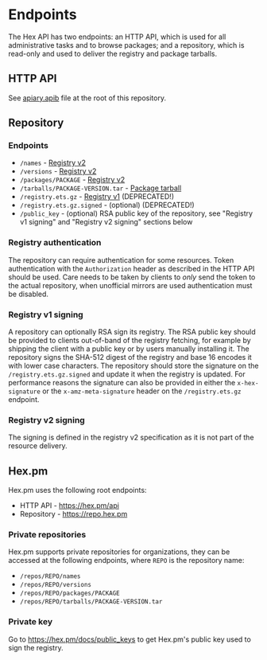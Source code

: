 # Endpoints

The Hex API has two endpoints: an HTTP API, which is used for all administrative tasks and to browse packages; and a repository, which is read-only and used to deliver the registry and package tarballs.

## HTTP API

See [apiary.apib](https://github.com/hexpm/specifications/blob/master/apiary.apib) file at the root of this repository.

## Repository

### Endpoints

  * `/names` - [Registry v2](https://github.com/hexpm/specifications/blob/master/registry-v2.md)
  * `/versions` - [Registry v2](https://github.com/hexpm/specifications/blob/master/registry-v2.md)
  * `/packages/PACKAGE` - [Registry v2](https://github.com/hexpm/specifications/blob/master/registry-v2.md)
  * `/tarballs/PACKAGE-VERSION.tar` - [Package tarball](https://github.com/hexpm/specifications/blob/master/package_tarball.md)
  * `/registry.ets.gz` - [Registry v1](https://github.com/hexpm/specifications/blob/master/registry-v1.md) (DEPRECATED!)
  * `/registry.ets.gz.signed` - (optional) (DEPRECATED!)
  * `/public_key` - (optional) RSA public key of the repository, see "Registry v1 signing" and "Registry v2 signing" sections below

### Registry authentication

The repository can require authentication for some resources. Token authentication with the `Authorization` header as described in the HTTP API should be used. Care needs to be taken by clients to *only* send the token to the actual repository, when unofficial mirrors are used authentication must be disabled.

### Registry v1 signing

A repository can optionally RSA sign its registry. The RSA public key should be provided to clients out-of-band of the registry fetching, for example by shipping the client with a public key or by users manually installing it. The repository signs the SHA-512 digest of the registry and base 16 encodes it with lower case characters. The repository should store the signature on the `/registry.ets.gz.signed` and update it when the registry is updated. For performance reasons the signature can also be provided in either the `x-hex-signature` or the `x-amz-meta-signature` header on the `/registry.ets.gz` endpoint.

### Registry v2 signing

The signing is defined in the registry v2 specification as it is not part of the resource delivery.

## Hex.pm

Hex.pm uses the following root endpoints:

  * HTTP API - https://hex.pm/api
  * Repository - https://repo.hex.pm

### Private repositories

Hex.pm supports private repositories for organizations, they can be accessed at the following endpoints, where `REPO` is the repository name:

  * `/repos/REPO/names`
  * `/repos/REPO/versions`
  * `/repos/REPO/packages/PACKAGE`
  * `/repos/REPO/tarballs/PACKAGE-VERSION.tar`

### Private key

Go to https://hex.pm/docs/public_keys to get Hex.pm's public key used to sign the registry.
